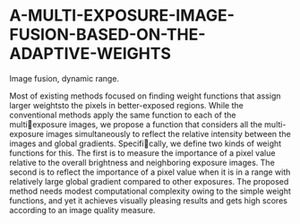 # A-MULTI-EXPOSURE-IMAGE-FUSION-BASED-ON-THE-ADAPTIVE-WEIGHTS
Image fusion, dynamic range.

Most of existing methods focused on finding weight functions that assign larger weightsto the pixels in better-exposed regions. While the conventional methods
apply the same function to each of the multiexposure images, we propose a function that considers all the multi-exposure images simultaneously to reflect the
relative intensity between the images and global gradients. Specifically, we define two kinds of weight functions for this. The first is to measure the 
importance of a pixel value relative to the overall brightness and neighboring exposure images. The second is to reflect the importance of a pixel value when
it is in a range with relatively large global gradient compared to other exposures. The proposed method needs modest computational complexity owing to the 
simple weight functions, and yet it achieves visually pleasing results and gets high scores according to an image quality measure.
